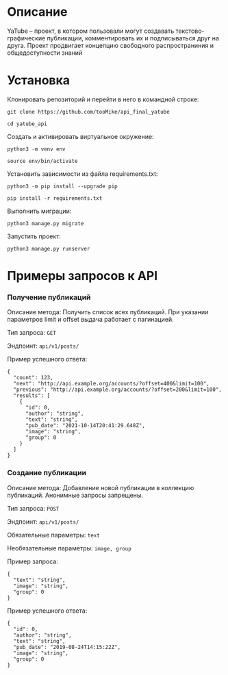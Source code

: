 # Описание

YaTube – проект, в котором пользовали могут создавать текстово-графические публикации, комментировать их и подписываться друг на друга. Проект продвигает концепцию свободного распространиния и общедоступности знаний  

# Установка

Клонировать репозиторий и перейти в него в командной строке:

```
git clone https://github.com/tooMike/api_final_yatube
```

```
cd yatube_api
```

Cоздать и активировать виртуальное окружение:

```
python3 -m venv env
```

```
source env/bin/activate
```

Установить зависимости из файла requirements.txt:

```
python3 -m pip install --upgrade pip
```

```
pip install -r requirements.txt
```

Выполнить миграции:

```
python3 manage.py migrate
```

Запустить проект:

```
python3 manage.py runserver
```


# Примеры запросов к API

### Получение публикаций

Описание метода: Получить список всех публикаций. При указании параметров limit и offset выдача работает с пагинацией.

Тип запроса: `GET`

Эндпоинт: `api/v1/posts/`

Пример успешного ответа:

```
{
  "count": 123,
  "next": "http://api.example.org/accounts/?offset=400&limit=100",
  "previous": "http://api.example.org/accounts/?offset=200&limit=100",
  "results": [
    {
      "id": 0,
      "author": "string",
      "text": "string",
      "pub_date": "2021-10-14T20:41:29.648Z",
      "image": "string",
      "group": 0
    }
  ]
}
```

### Создание публикации

Описание метода: Добавление новой публикации в коллекцию публикаций. Анонимные запросы запрещены.

Тип запроса: `POST`

Эндпоинт: `api/v1/posts/`

Обязательные параметры: `text`

Необязательные параметры: `image, group`

Пример запроса:

```
{
  "text": "string",
  "image": "string",
  "group": 0
}
```

Пример успешного ответа:

```
{
  "id": 0,
  "author": "string",
  "text": "string",
  "pub_date": "2019-08-24T14:15:22Z",
  "image": "string",
  "group": 0
}
```

